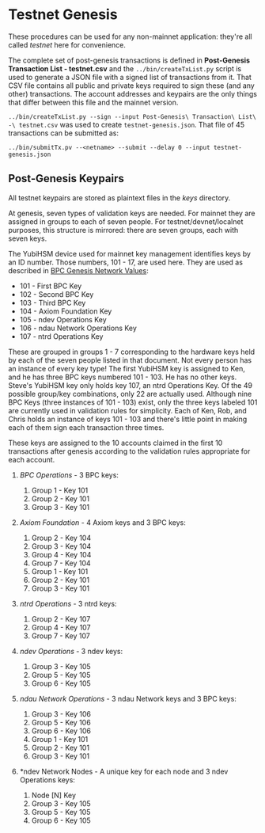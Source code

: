 # Testnet Genesis

These procedures can be used for any non-mainnet application: they're all called *testnet* here for convenience.

The complete set of post-genesis transactions is defined in **Post-Genesis Transaction List - testnet.csv** and the `../bin/createTxList.py` script is used to generate a JSON file with a signed list of transactions from it. That CSV file contains all public and private keys required to sign these (and any other) transactions. The account addresses and keypairs are the only things that differ between this file and the mainnet version.

`../bin/createTxList.py --sign --input Post-Genesis\ Transaction\ List\ -\ testnet.csv` was used to create `testnet-genesis.json`. That file of 45 transactions can be submitted as:

`../bin/submitTx.pv --<netname> --submit --delay 0 --input testnet-genesis.json`

## Post-Genesis Keypairs

All testnet keypairs are stored as plaintext files in the *keys* directory.

At genesis, seven types of validation keys are needed. For mainnet they are assigned in groups to each of seven people. For testnet/devnet/localnet purposes, this structure is mirrored: there are seven groups, each with seven keys.

The YubiHSM device used for mainnet key management identifies keys by an ID number. Those numbers, 101 - 17, are used here. They are used as described in [BPC Genesis Network Values](https://paper.dropbox.com/doc/BPC-Genesis-Network-Values--AYaA0XDGbeshlcw2Fw~Yn4xKAg-U5qFm5bqpvATFAJj75B6b):

- 101 - First BPC Key
- 102 - Second BPC Key
- 103 - Third BPC Key
- 104 - Axiom Foundation Key
- 105 - ndev Operations Key
- 106 - ndau Network Operations Key
- 107 - ntrd Operations Key

These are grouped in groups 1 - 7 corresponding to the hardware keys held by each of the seven people listed in that document. Not every person has an instance of every key type! The first YubiHSM key is assigned to Ken, and he has three BPC keys numbered 101 - 103. He has no other keys. Steve's YubiHSM key only holds key 107, an ntrd Operations Key. Of the 49 possible group/key combinations, only 22 are actually used. Although nine BPC Keys (three instances of 101 - 103) exist, only the three keys labeled 101 are currently used in validation rules for simplicity. Each of Ken, Rob, and Chris holds an instance of keys 101 - 103 and there's little point in making each of them sign each transaction three times.

These keys are assigned to the 10 accounts claimed in the first 10 transactions after genesis according to the validation rules appropriate for each account.

1. *BPC Operations* - 3 BPC keys:
   1. Group 1 - Key 101
   2. Group 2 - Key 101
   3. Group 3 - Key 101

1. *Axiom Foundation* - 4 Axiom keys and 3 BPC keys:
   1. Group 2 - Key 104
   2. Group 3 - Key 104
   3. Group 4 - Key 104
   4. Group 7 - Key 104
   5. Group 1 - Key 101
   6. Group 2 - Key 101
   7. Group 3 - Key 101

1. *ntrd Operations* - 3 ntrd keys:
   1. Group 2 - Key 107
   2. Group 4 - Key 107
   3. Group 7 - Key 107

1. *ndev Operations* - 3 ndev keys:
   1. Group 3 - Key 105
   2. Group 5 - Key 105
   3. Group 6 - Key 105

1. *ndau Network Operations* - 3 ndau Network keys and 3 BPC keys:
   1. Group 3 - Key 106
   2. Group 5 - Key 106
   3. Group 6 - Key 106
   4. Group 1 - Key 101
   5. Group 2 - Key 101
   6. Group 3 - Key 101

1. *ndev Network Nodes - A unique key for each node and 3 ndev Operations keys:
   1. Node [N] Key
   2. Group 3 - Key 105
   3. Group 5 - Key 105
   4. Group 6 - Key 105